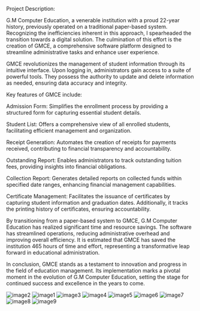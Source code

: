 Project Description:

G.M Computer Education, a venerable institution with a proud 22-year history, previously operated on a traditional paper-based system. Recognizing the inefficiencies inherent in this approach, I spearheaded the transition towards a digital solution. The culmination of this effort is the creation of GMCE, a comprehensive software platform designed to streamline administrative tasks and enhance user experience.

GMCE revolutionizes the management of student information through its intuitive interface. Upon logging in, administrators gain access to a suite of powerful tools. They possess the authority to update and delete information as needed, ensuring data accuracy and integrity.

Key features of GMCE include:

Admission Form: Simplifies the enrollment process by providing a structured form for capturing essential student details.

Student List: Offers a comprehensive view of all enrolled students, facilitating efficient management and organization.

Receipt Generation: Automates the creation of receipts for payments received, contributing to financial transparency and accountability.

Outstanding Report: Enables administrators to track outstanding tuition fees, providing insights into financial obligations.

Collection Report: Generates detailed reports on collected funds within specified date ranges, enhancing financial management capabilities.

Certificate Management: Facilitates the issuance of certificates by capturing student information and graduation dates. Additionally, it tracks the printing history of certificates, ensuring accountability.

By transitioning from a paper-based system to GMCE, G.M Computer Education has realized significant time and resource savings. The software has streamlined operations, reducing administrative overhead and improving overall efficiency. It is estimated that GMCE has saved the institution 465 hours of time and effort, representing a transformative leap forward in educational administration.

In conclusion, GMCE stands as a testament to innovation and progress in the field of education management. Its implementation marks a pivotal moment in the evolution of G.M Computer Education, setting the stage for continued success and excellence in the years to come.


![image2](https://github.com/NisargPatelDev/GMCE/assets/80249414/ffe360ab-5161-47ce-bf22-c94264abccf1)
![image1](https://github.com/NisargPatelDev/GMCE/assets/80249414/bfdad5ad-d01e-4bf9-b2fe-4d67708b9ac5)
![image3](https://github.com/NisargPatelDev/GMCE/assets/80249414/7eef644e-2b4a-43a1-8484-464e56765a87)
![image4](https://github.com/NisargPatelDev/GMCE/assets/80249414/e9819c3e-ba51-4166-a68f-9935e66b693b)
![image5](https://github.com/NisargPatelDev/GMCE/assets/80249414/7772dd5a-8918-4e71-95f6-46535979b5dc)
![image6](https://github.com/NisargPatelDev/GMCE/assets/80249414/c8ff5f5b-f664-4f56-b0b1-1d321a9d40e9)
![image7](https://github.com/NisargPatelDev/GMCE/assets/80249414/0d4c7110-2a23-4115-a033-35f6cc320823)
![image8](https://github.com/NisargPatelDev/GMCE/assets/80249414/2bc705c0-8028-4139-ade9-b7bca58e8510)
![image9](https://github.com/NisargPatelDev/GMCE/assets/80249414/772ad3fc-781f-4c29-af33-a164eef90c61)











